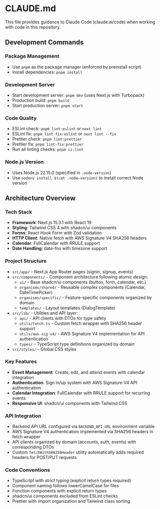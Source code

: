 # CLAUDE.md

This file provides guidance to Claude Code (claude.ai/code) when working with code in this repository.

## Development Commands

### Package Management

- Use `pnpm` as the package manager (enforced by preinstall script)
- Install dependencies: `pnpm install`

### Development Server

- Start development server: `pnpm dev` (uses Next.js with Turbopack)
- Production build: `pnpm build`
- Start production server: `pnpm start`

### Code Quality

- ESLint check: `pnpm lint:eslint` or `next lint`
- ESLint fix: `pnpm lint-fix:eslint` or `next lint --fix`
- Prettier check: `pnpm lint:prettier`
- Prettier fix: `pnpm lint-fix:prettier`
- Run all linting checks: `pnpm ci:lint`

### Node.js Version

- Uses Node.js 22.15.0 (specified in `.node-version`)
- Use `nodenv install $(cat .node-version)` to install correct Node version

## Architecture Overview

### Tech Stack

- **Framework**: Next.js 15.3.1 with React 19
- **Styling**: Tailwind CSS 4 with shadcn/ui components
- **Forms**: React Hook Form with Zod validation
- **HTTP Client**: Native fetch with AWS Signature V4 SHA256 headers
- **Calendar**: FullCalendar with RRULE support
- **Date Handling**: date-fns with timezone support

### Project Structure

- `src/app/` - Next.js App Router pages (signin, signup, events)
- `src/components/` - Component architecture following atomic design:
  - `ui/` - Base shadcn/ui components (button, form, calendar, etc.)
  - `organisms/shared/` - Reusable complex components (Calendar, DateTimePicker)
  - `organisms/specific/` - Feature-specific components organized by domain
  - `templates/` - Layout templates (DialogTemplate)
- `src/lib/` - Utilities and API layer:
  - `api/` - API clients with DTOs for type safety
  - `utils/fetch.ts` - Custom fetch wrapper with SHA256 header support
  - `utils/aws-sig-v4/` - AWS Signature V4 implementation for API authentication
  - `types/` - TypeScript type definitions organized by domain
- `src/styles/` - Global CSS styles

### Key Features

- **Event Management**: Create, edit, and attend events with calendar integration
- **Authentication**: Sign in/up system with AWS Signature V4 API authentication
- **Calendar Integration**: FullCalendar with RRULE support for recurring events
- **Responsive UI**: shadcn/ui components with Tailwind CSS

### API Integration

- Backend API URL configured via `BACKEND_API_URL` environment variable
- AWS Signature V4 authentication implemented via SHA256 headers in fetch wrapper
- API clients organized by domain (accounts, auth, events) with corresponding DTOs
- Custom `fetchWithSHA256Header` utility automatically adds required headers for POST/PUT requests

### Code Conventions

- TypeScript with strict typing (explicit return types required)
- Component naming follows lowerCamelCase for files
- Function components with explicit return types
- shadcn/ui components excluded from ESLint checks
- Prettier with import organization and Tailwind class sorting
